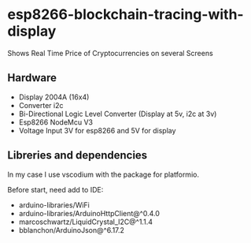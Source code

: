 # esp8266-blockchain-tracing-with-display

Shows Real Time Price of Cryptocurrencies on several Screens

## Hardware

- Display 2004A (16x4)
- Converter i2c
- Bi-Directional Logic Level Converter (Display at 5v, i2c at 3v)
- Esp8266 NodeMcu V3
- Voltage Input 3V for esp8266 and 5V for display

## Libreries and dependencies

In my case I use vscodium with the package for platformio.

Before start, need add to IDE:

- arduino-libraries/WiFi
- arduino-libraries/ArduinoHttpClient@^0.4.0
- marcoschwartz/LiquidCrystal_I2C@^1.1.4
- bblanchon/ArduinoJson@^6.17.2
